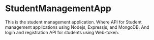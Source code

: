# StudentManagementApp
This is the student management application. Where API for Student management applications using Nodejs, Expressjs, and MongoDB. And  login and registration API for students using Web-token.
